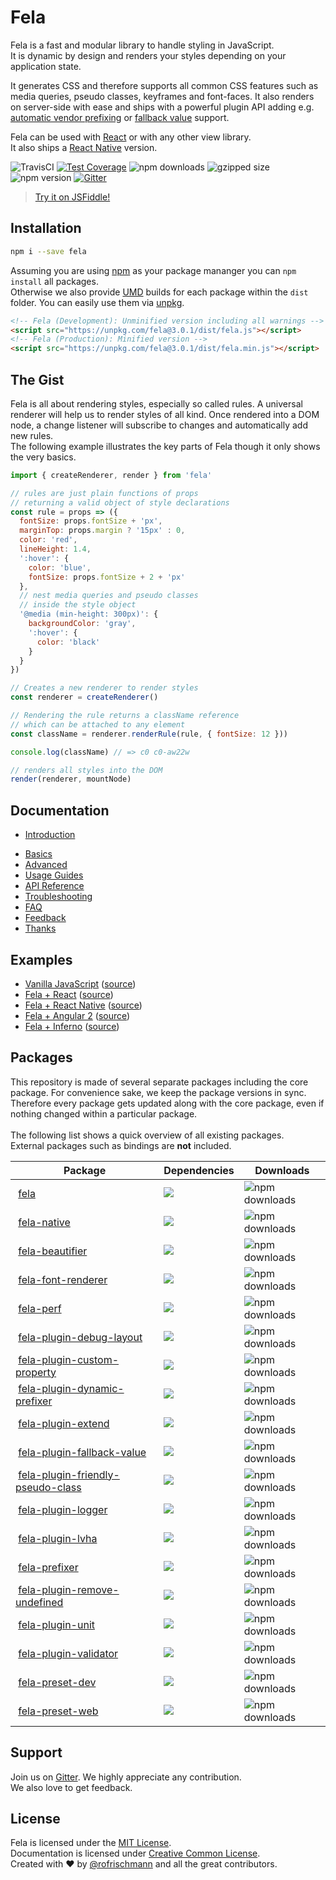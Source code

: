 # Fela

Fela is a fast and modular library to handle styling in JavaScript.<br>
It is dynamic by design and renders your styles depending on your application state.

It generates CSS and therefore supports all common CSS features such as media queries, pseudo classes, keyframes and font-faces. It also renders on server-side with ease and ships with a powerful plugin API adding e.g. [automatic vendor prefixing](packages/fela-plugin-prefixer) or [fallback value](packages/fela-plugin-fallback-value) support.

Fela can be used with [React](https://github.com/rofrischmann/react-fela) or with any other view library.<br>
It also ships a [React Native](http://fela.js.org/docs/guides/UsageWithReactNative.html) version.

<img alt="TravisCI" src="https://travis-ci.org/rofrischmann/fela.svg?branch=master">
<a href="https://codeclimate.com/github/rofrischmann/fela/coverage"><img alt="Test Coverage" src="https://codeclimate.com/github/rofrischmann/fela/badges/coverage.svg"></a>
<img alt="npm downloads" src="https://img.shields.io/npm/dm/fela.svg">
<img alt="gzipped size" src="https://img.shields.io/badge/gzipped-2.54kb-brightgreen.svg">
<img alt="npm version" src="https://badge.fury.io/js/fela.svg">
<a href="https://gitter.im/rofrischmann/fela"><img alt="Gitter" src="https://img.shields.io/gitter/room/rofrischmann/fela.svg"></a>

> [Try it on JSFiddle!](https://jsfiddle.net/mzrn1yvy/1/)

## Installation
```sh
npm i --save fela
```
Assuming you are using [npm](https://www.npmjs.com) as your package mananger you can `npm install` all packages. <br>
Otherwise we also provide [UMD](https://github.com/umdjs/umd) builds for each package within the `dist` folder. You can easily use them via [unpkg](https://unpkg.com/).
```HTML
<!-- Fela (Development): Unminified version including all warnings -->
<script src="https://unpkg.com/fela@3.0.1/dist/fela.js"></script>
<!-- Fela (Production): Minified version -->
<script src="https://unpkg.com/fela@3.0.1/dist/fela.min.js"></script>
```

## The Gist
Fela is all about rendering styles, especially so called rules. A universal renderer will help us to render styles of all kind. Once rendered into a DOM node, a change listener will subscribe to changes and automatically add new rules.<br>
The following example illustrates the key parts of Fela though it only shows the very basics.
```javascript
import { createRenderer, render } from 'fela'

// rules are just plain functions of props
// returning a valid object of style declarations
const rule = props => ({
  fontSize: props.fontSize + 'px',
  marginTop: props.margin ? '15px' : 0,
  color: 'red',
  lineHeight: 1.4,
  ':hover': {
    color: 'blue',
    fontSize: props.fontSize + 2 + 'px'
  },
  // nest media queries and pseudo classes
  // inside the style object
  '@media (min-height: 300px)': {
    backgroundColor: 'gray',
    ':hover': {
      color: 'black'
    }
  }
})

// Creates a new renderer to render styles
const renderer = createRenderer()

// Rendering the rule returns a className reference
// which can be attached to any element
const className = renderer.renderRule(rule, { fontSize: 12 }))

console.log(className) // => c0 c0-aw22w

// renders all styles into the DOM
render(renderer, mountNode)
```

## Documentation
+ [Introduction](http://fela.js.org/docs/Introduction.html)
* [Basics](http://fela.js.org/docs/Basics.html)
* [Advanced](http://fela.js.org/docs/Advanced.html)
* [Usage Guides](http://fela.js.org/docs/UsageGuides.html)
* [API Reference](http://fela.js.org/docs/API.html)
* [Troubleshooting](http://fela.js.org/docs/Troubleshooting.html)
* [FAQ](http://fela.js.org/docs/FAQ.html)
* [Feedback](http://fela.js.org/docs/Feedback.html)
* [Thanks](http://fela.js.org/docs/Thanks.html)

## Examples
* [Vanilla JavaScript](http://fela.js.org/docs/introduction/Examples.html#vanilla) ([source](examples/vanilla))
* [Fela + React](http://fela.js.org/docs/introduction/Examples.html#react) ([source](examples/react))
* [Fela + React Native](http://fela.js.org/docs/introduction/Examples.html#react-native) ([source](examples/react-native))
* [Fela + Angular 2](http://fela.js.org/docs/introduction/Examples.html#angular-2) ([source](examples/angular/javascript))
* [Fela + Inferno](http://fela.js.org/docs/introduction/Examples.html#inferno) ([source](examples/inferno))

## Packages
This repository is made of several separate packages including the core package. For convenience sake, we keep the package versions in sync. Therefore every package gets updated along with the core package, even if nothing changed within a particular package.
<br><br>
The following list shows a quick overview of all existing packages.<br>
External packages such as bindings are **not** included.

| Package | Dependencies | Downloads |
| --- | --- | --- |
| <a href="https://www.npmjs.com/package/fela">fela</a> | <img src="https://david-dm.org/rofrischmann/fela.svg"> | <img alt="npm downloads" src="https://img.shields.io/npm/dm/fela.svg"> |
| <a href="https://www.npmjs.com/package/fela-native">fela-native</a> | <img src="https://david-dm.org/rofrischmann/fela.svg?path=packages/fela-native"> | <img alt="npm downloads" src="https://img.shields.io/npm/dm/fela-native.svg"> |
| <a href="https://www.npmjs.com/package/fela-beautifier">fela-beautifier</a> | <img src="https://david-dm.org/rofrischmann/fela.svg?path=packages/fela-beautifier"> | <img alt="npm downloads" src="https://img.shields.io/npm/dm/fela-beautifier.svg"> |
| <a href="https://www.npmjs.com/package/fela-font-renderer">fela-font-renderer</a> | <img src="https://david-dm.org/rofrischmann/fela.svg?path=packages/fela-font-renderer"> | <img alt="npm downloads" src="https://img.shields.io/npm/dm/fela-font-renderer.svg"> |
| <a href="https://www.npmjs.com/package/fela-perf">fela-perf</a> | <img src="https://david-dm.org/rofrischmann/fela.svg?path=packages/fela-perf"> | <img alt="npm downloads" src="https://img.shields.io/npm/dm/fela-perf.svg"> |
| <a href="https://www.npmjs.com/package/fela-plugin-debug-layout">fela-plugin-debug-layout</a> | <img src="https://david-dm.org/rofrischmann/fela.svg?path=packages/fela-plugin-debug-layouty"> | <img alt="npm downloads" src="https://img.shields.io/npm/dm/fela-plugin-debug-layout.svg"> |
| <a href="https://www.npmjs.com/package/fela-plugin-custom-property">fela-plugin-custom-property</a> | <img src="https://david-dm.org/rofrischmann/fela.svg?path=packages/fela-plugin-custom-property"> | <img alt="npm downloads" src="https://img.shields.io/npm/dm/fela-plugin-custom-property.svg"> |
| <a href="https://www.npmjs.com/package/fela-plugin-dynamic-prefixer">fela-plugin-dynamic-prefixer</a> | <img src="https://david-dm.org/rofrischmann/fela.svg?path=packages/fela-plugin-dynamic-prefixer"> | <img alt="npm downloads" src="https://img.shields.io/npm/dm/fela-plugin-dynamic-prefixer.svg"> |
| <a href="https://www.npmjs.com/package/fela-plugin-extend">fela-plugin-extend</a> | <img src="https://david-dm.org/rofrischmann/fela.svg?path=packages/fela-plugin-extend"> | <img alt="npm downloads" src="https://img.shields.io/npm/dm/fela-plugin-extend.svg"> |
| <a href="https://www.npmjs.com/package/fela-plugin-fallback-value">fela-plugin-fallback-value</a> | <img src="https://david-dm.org/rofrischmann/fela.svg?path=packages/fela-plugin-fallback-value"> | <img alt="npm downloads" src="https://img.shields.io/npm/dm/fela-plugin-fallback-value.svg"> |
| <a href="https://www.npmjs.com/package/fela-plugin-friendly-pseudo-class">fela-plugin-friendly-pseudo-class</a> | <img src="https://david-dm.org/rofrischmann/fela.svg?path=packages/fela-plugin-friendly-pseudo-class"> | <img alt="npm downloads" src="https://img.shields.io/npm/dm/fela-plugin-friendly-pseudo-class.svg"> |
| <a href="https://www.npmjs.com/package/fela-plugin-logger">fela-plugin-logger</a> | <img src="https://david-dm.org/rofrischmann/fela.svg?path=packages/fela-plugin-logger"> | <img alt="npm downloads" src="https://img.shields.io/npm/dm/fela-plugin-logger.svg"> |
| <a href="https://www.npmjs.com/package/fela-plugin-lvha">fela-plugin-lvha</a> | <img src="https://david-dm.org/rofrischmann/fela.svg?path=packages/fela-plugin-lvha"> | <img alt="npm downloads" src="https://img.shields.io/npm/dm/fela-plugin-lvha.svg"> |
| <a href="https://www.npmjs.com/package/fela-prefixer">fela-prefixer</a> | <img src="https://david-dm.org/rofrischmann/fela.svg?path=packages/fela-plugin-prefixer"> | <img alt="npm downloads" src="https://img.shields.io/npm/dm/fela-plugin-prefixer.svg"> |
| <a href="https://www.npmjs.com/package/fela-plugin-remove-undefined">fela-plugin-remove-undefined</a> | <img src="https://david-dm.org/rofrischmann/fela.svg?path=packages/fela-plugin-remove-undefined"> | <img alt="npm downloads" src="https://img.shields.io/npm/dm/fela-plugin-remove-undefined.svg"> |
| <a href="https://www.npmjs.com/package/fela-plugin-unit">fela-plugin-unit</a> | <img src="https://david-dm.org/rofrischmann/fela.svg?path=packages/fela-plugin-unit"> | <img alt="npm downloads" src="https://img.shields.io/npm/dm/fela-plugin-unit.svg"> |
| <a href="https://www.npmjs.com/package/fela-plugin-validator">fela-plugin-validator</a> | <img src="https://david-dm.org/rofrischmann/fela.svg?path=packages/fela-plugin-validator"> | <img alt="npm downloads" src="https://img.shields.io/npm/dm/fela-plugin-validator.svg"> |
| <a href="https://www.npmjs.com/package/fela-preset-dev">fela-preset-dev</a> | <img src="https://david-dm.org/rofrischmann/fela.svg?path=packages/fela-preset-dev"> | <img alt="npm downloads" src="https://img.shields.io/npm/dm/fela-preset-dev.svg"> |
| <a href="https://www.npmjs.com/package/fela-preset-web">fela-preset-web</a> | <img src="https://david-dm.org/rofrischmann/fela.svg?path=packages/fela-preset-web"> | <img alt="npm downloads" src="https://img.shields.io/npm/dm/fela-preset-web.svg"> |

## Support
Join us on [Gitter](https://gitter.im/rofrischmann/fela). We highly appreciate any contribution.<br>
We also love to get feedback.


## License
Fela is licensed under the [MIT License](http://opensource.org/licenses/MIT).<br>
Documentation is licensed under [Creative Common License](http://creativecommons.org/licenses/by/4.0/).<br>
Created with ♥ by [@rofrischmann](http://rofrischmann.de) and all the great contributors.

